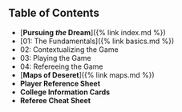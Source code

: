 ## Table of Contents
- [**Pursuing _the_ Dream**]({% link index.md %})
- [01: The Fundamentals]({% link basics.md %})
- 02: Contextualizing the Game
- 03: Playing the Game
- 04: Refereeing the Game
- [**Maps of Deseret**]({% link maps.md %})
- **Player Reference Sheet**
- **College Information Cards**
- **Referee Cheat Sheet**
